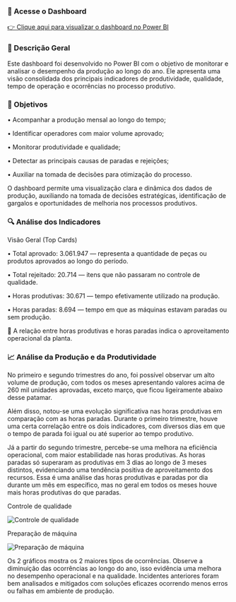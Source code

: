 ### 🔗 Acesse o Dashboard
[👉 Clique aqui para visualizar o dashboard no Power BI](https://app.powerbi.com/view?r=eyJrIjoiMDk3ODVmNmEtN2EzMy00ZmQ3LThmOGYtMGY1OTJjZGI2MGJmIiwidCI6ImQ5MDNmYzJlLTU0OTktNDllMi1iZWFkLTYzMDhhN2UxZTRjOCJ9)

### 🧾 Descrição Geral

Este dashboard foi desenvolvido no Power BI com o objetivo de monitorar e analisar o desempenho da produção ao longo do ano. Ele apresenta uma visão consolidada dos principais indicadores de produtividade, qualidade, tempo de operação e ocorrências no processo produtivo.

### 🎯 Objetivos

• Acompanhar a produção mensal ao longo do tempo;

• Identificar operadores com maior volume aprovado;

• Monitorar produtividade e qualidade;

• Detectar as principais causas de paradas e rejeições;

• Auxiliar na tomada de decisões para otimização do processo.


O dashboard permite uma visualização clara e dinâmica dos dados de produção, auxiliando na tomada de decisões estratégicas, identificação de gargalos e oportunidades de melhoria nos processos produtivos.

### 🔍 Análise dos Indicadores

Visão Geral (Top Cards)

• Total aprovado: 3.061.947 — representa a quantidade de peças ou produtos aprovados ao longo do período.

• Total rejeitado: 20.714 — itens que não passaram no controle de qualidade.

• Horas produtivas: 30.671 — tempo efetivamente utilizado na produção.

• Horas paradas: 8.694 — tempo em que as máquinas estavam paradas ou sem produção.


🔎 A relação entre horas produtivas e horas paradas indica o aproveitamento operacional da planta.

### 📈 Análise da Produção e da Produtividade

No primeiro e segundo trimestres do ano, foi possível observar um alto volume de produção, com todos os meses apresentando valores acima de 260 mil unidades aprovadas, exceto março, que ficou ligeiramente abaixo desse patamar.

Além disso, notou-se uma evolução significativa nas horas produtivas em comparação com as horas paradas.
Durante o primeiro trimestre, houve uma certa correlação entre os dois indicadores, com diversos dias em que o tempo de parada foi igual ou até superior ao tempo produtivo.

Já a partir do segundo trimestre, percebe-se uma melhora na eficiência operacional, com maior estabilidade nas horas produtivas. As horas paradas só superaram as produtivas em 3 dias ao longo de 3 meses distintos, evidenciando uma tendência positiva de aproveitamento dos recursos. Essa é uma análise das horas produtivas e paradas por dia durante um mês em específico, mas no geral em todos os meses houve mais horas produtivas do que paradas.


Controle de qualidade 

![Controle de qualidade](https://github.com/user-attachments/assets/5734d4e3-88ee-4699-96c9-2394d3163420)

Preparação de máquina

![Preparação de máquina](https://github.com/user-attachments/assets/01e5044d-05f1-46c9-98e9-6df9bc06c831)

Os 2 gráficos mostra os 2 maiores tipos de ocorrências. Observe a diminuição das ocorrências ao longo do ano, isso evidência uma melhora no desempenho operacional e na qualidade. Incidentes anteriores foram bem analisados e mitigados com soluções eficazes ocorrendo menos erros ou falhas em ambiente de produção. 


